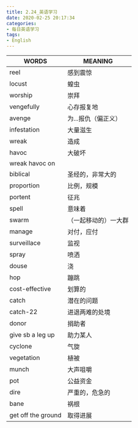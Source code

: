```yaml
---
title: 2.24_英语学习
date: 2020-02-25 20:17:34
categories: 
- 每日英语学习
tags:
- English
---
```


| WORDS              | MEANING              |
| ------------------ | -------------------- |
| reel               | 感到震惊             |
| locust             | 蝗虫                 |
| worship            | 崇拜                 |
| vengefully         | 心存报复地           |
| avenge             | 为...报仇（偏正义）  |
| infestation        | 大量滋生             |
| wreak              | 造成                 |
| havoc              | 大破坏               |
| wreak havoc on     |                      |
| biblical           | 圣经的，非常大的     |
| proportion         | 比例，规模           |
| portent            | 征兆                 |
| spell              | 意味着               |
| swarm              | （一起移动的）一大群 |
| manage             | 对付，应付           |
| surveillace        | 监视                 |
| spray              | 喷洒                 |
| douse              | 浇                   |
| hop                | 蹦跳                 |
| cost-effective     | 划算的               |
| catch              | 潜在的问题           |
| catch-22           | 进退两难的处境       |
| donor              | 捐助者               |
| give sb a leg up   | 助力某人             |
| cyclone            | 气旋                 |
| vegetation         | 植被                 |
| munch              | 大声咀嚼             |
| pot                | 公益资金             |
| dire               | 严重的，危急的       |
| bane               | 祸根                 |
| get off the ground | 取得进展             |

